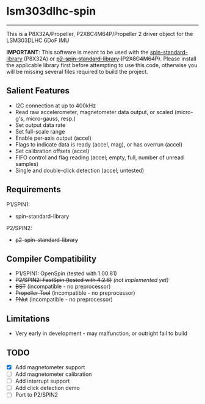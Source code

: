 # lsm303dlhc-spin 
-----------------

This is a P8X32A/Propeller, P2X8C4M64P/Propeller 2 driver object for the LSM303DLHC 6DoF IMU

**IMPORTANT**: This software is meant to be used with the [spin-standard-library](https://github.com/avsa242/spin-standard-library) (P8X32A) or ~~[p2-spin-standard-library](https://github.com/avsa242/p2-spin-standard-library) (P2X8C4M64P)~~. Please install the applicable library first before attempting to use this code, otherwise you will be missing several files required to build the project.

## Salient Features

* I2C connection at up to 400kHz
* Read raw accelerometer, magnetometer data output, or scaled (micro-g's, micro-gauss, resp.)
* Set output data rate
* Set full-scale range
* Enable per-axis output (accel)
* Flags to indicate data is ready (accel, mag), or has overrun (accel)
* Set calibration offsets (accel)
* FIFO control and flag reading (accel; empty, full, number of unread samples)
* Single and double-click detection (accel; untested)

## Requirements

P1/SPIN1:
* spin-standard-library

P2/SPIN2:
* ~~p2-spin-standard-library~~

## Compiler Compatibility

* P1/SPIN1: OpenSpin (tested with 1.00.81)
* ~~P2/SPIN2: FastSpin (tested with 4.2.6)~~ _(not implemented yet)_
* ~~BST~~ (incompatible - no preprocessor)
* ~~Propeller Tool~~ (incompatible - no preprocessor)
* ~~PNut~~ (incompatible - no preprocessor)

## Limitations

* Very early in development - may malfunction, or outright fail to build

## TODO

- [x] Add magnetometer support
- [ ] Add magnetometer calibration
- [ ] Add interrupt support
- [ ] Add click detection demo
- [ ] Port to P2/SPIN2
